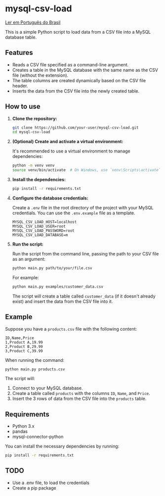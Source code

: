 # mysql-csv-load

[Ler em Português do Brasil](README.pt-BR.md)

This is a simple Python script to load data from a CSV file into a MySQL database table.

## Features

- Reads a CSV file specified as a command-line argument.
- Creates a table in the MySQL database with the same name as the CSV file (without the extension).
- The table columns are created dynamically based on the CSV file header.
- Inserts the data from the CSV file into the newly created table.

## How to use

1. **Clone the repository:**

   ```bash
   git clone https://github.com/your-user/mysql-csv-load.git
   cd mysql-csv-load
   ```

2. **(Optional) Create and activate a virtual environment:**

   It's recommended to use a virtual environment to manage dependencies:

   ```bash
   python -m venv venv
   source venv/bin/activate  # On Windows, use `venv\Scripts\activate`
   ```

3. **Install the dependencies:**

   ```bash
   pip install -r requirements.txt
   ```

4. **Configure the database credentials:**

   Create a `.env` file in the root directory of the project with your MySQL credentials. You can use the `.env.example` file as a template.

   ```
   MYSQL_CSV_LOAD_HOST=localhost
   MYSQL_CSV_LOAD_USER=root
   MYSQL_CSV_LOAD_PASSWORD=root
   MYSQL_CSV_LOAD_DATABASE=m
   ```

4. **Run the script:**

   Run the script from the command line, passing the path to your CSV file as an argument:

   ```bash
   python main.py path/to/your/file.csv
   ```

   For example:

   ```bash
   python main.py examples/customer_data.csv
   ```

   The script will create a table called `customer_data` (if it doesn't already exist) and insert the data from the CSV file into it.

## Example

Suppose you have a `products.csv` file with the following content:

```csv
ID,Name,Price
1,Product A,19.99
2,Product B,29.99
3,Product C,39.99
```

When running the command:

```bash
python main.py products.csv
```

The script will:

1. Connect to your MySQL database.
2. Create a table called `products` with the columns `ID`, `Name`, and `Price`.
3. Insert the 3 rows of data from the CSV file into the `products` table.

## Requirements

- Python 3.x
- pandas
- mysql-connector-python

You can install the necessary dependencies by running:

```bash
pip install -r requirements.txt
```

## TODO

- Use a .env file, to load the credentials
- Create a pip package